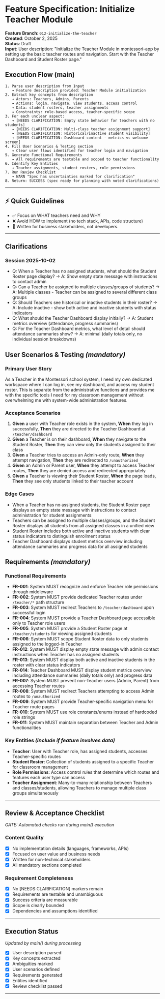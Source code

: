 # Feature Specification: Initialize Teacher Module

**Feature Branch**: `012-initialize-the-teacher`  
**Created**: October 2, 2025  
**Status**: Draft  
**Input**: User description: "Initialize the Teacher Module in montessori-app by setting up the basic teacher routes and navigation. Start with the Teacher Dashboard and Student Roster page."

## Execution Flow (main)
```
1. Parse user description from Input
   → Feature description provided: Teacher Module initialization
2. Extract key concepts from description
   → Actors: Teachers, Admins, Parents
   → Actions: login, navigate, view students, access control
   → Data: student rosters, teacher assignments
   → Constraints: role-based access, teacher-specific scope
3. For each unclear aspect:
   → [NEEDS CLARIFICATION: Empty state behavior for teachers with no students]
   → [NEEDS CLARIFICATION: Multi-class teacher assignment support]
   → [NEEDS CLARIFICATION: Historical/inactive student visibility]
   → [NEEDS CLARIFICATION: Dashboard content - metrics vs welcome screen]
4. Fill User Scenarios & Testing section
   → Clear user flows identified for teacher login and navigation
5. Generate Functional Requirements
   → All requirements are testable and scoped to teacher functionality
6. Identify Key Entities
   → Teacher assignments, student rosters, role permissions
7. Run Review Checklist
   → WARN "Spec has uncertainties marked for clarification"
8. Return: SUCCESS (spec ready for planning with noted clarifications)
```

---

## ⚡ Quick Guidelines
- ✅ Focus on WHAT teachers need and WHY
- ❌ Avoid HOW to implement (no tech stack, APIs, code structure)
- 👥 Written for business stakeholders, not developers

---

## Clarifications

### Session 2025-10-02
- Q: When a Teacher has no assigned students, what should the Student Roster page display? → A: Show empty state message with instructions to contact admin
- Q: Can a Teacher be assigned to multiple classes/groups of students? → A: Multiple classes - Teacher can be assigned to several different class groups
- Q: Should Teachers see historical or inactive students in their roster? → A: Include inactive - show both active and inactive students with status indicators
- Q: What should the Teacher Dashboard display initially? → A: Student metrics overview (attendance, progress summaries)
- Q: For the Teacher Dashboard metrics, what level of detail should attendance summaries show? → A: minimal (daily totals only, no individual session breakdowns)

## User Scenarios & Testing *(mandatory)*

### Primary User Story
As a Teacher in the Montessori school system, I need my own dedicated workspace where I can log in, see my dashboard, and access my student roster. This is separate from the administrative functions and provides me with the specific tools I need for my classroom management without overwhelming me with system-wide administration features.

### Acceptance Scenarios
1. **Given** a user with Teacher role exists in the system, **When** they log in successfully, **Then** they are directed to the Teacher Dashboard at `/teacher/dashboard`
2. **Given** a Teacher is on their dashboard, **When** they navigate to the Student Roster, **Then** they can view only the students assigned to their class
3. **Given** a Teacher tries to access an Admin-only route, **When** they attempt navigation, **Then** they are redirected to `/unauthorized`
4. **Given** an Admin or Parent user, **When** they attempt to access Teacher routes, **Then** they are denied access and redirected appropriately
5. **Given** a Teacher is viewing their Student Roster, **When** the page loads, **Then** they see only students linked to their teacher account

### Edge Cases
- When a Teacher has no assigned students, the Student Roster page displays an empty state message with instructions to contact administration for student assignments
- Teachers can be assigned to multiple classes/groups, and the Student Roster displays all students from all assigned classes in a unified view
- Student Roster includes both active and inactive students with clear status indicators to distinguish enrollment status
- Teacher Dashboard displays student metrics overview including attendance summaries and progress data for all assigned students

## Requirements *(mandatory)*

### Functional Requirements
- **FR-001**: System MUST recognize and enforce Teacher role permissions through middleware
- **FR-002**: System MUST provide dedicated Teacher routes under `/teacher/*` path structure
- **FR-003**: System MUST redirect Teachers to `/teacher/dashboard` upon successful login
- **FR-004**: System MUST provide a Teacher Dashboard page accessible only to Teacher role users
- **FR-005**: System MUST provide a Student Roster page at `/teacher/students` for viewing assigned students
- **FR-006**: System MUST scope Student Roster data to only students assigned to the logged-in Teacher
- **FR-012**: System MUST display empty state message with admin contact instructions when Teacher has no assigned students
- **FR-013**: System MUST display both active and inactive students in the roster with clear status indicators
- **FR-014**: Teacher Dashboard MUST display student metrics overview including attendance summaries (daily totals only) and progress data
- **FR-007**: System MUST prevent non-Teacher users (Admin, Parent) from accessing Teacher routes
- **FR-008**: System MUST redirect Teachers attempting to access Admin routes to `/unauthorized`
- **FR-009**: System MUST provide Teacher-specific navigation menu for Teacher route pages
- **FR-010**: System MUST use role constants/enums instead of hardcoded role strings
- **FR-011**: System MUST maintain separation between Teacher and Admin functionalities

### Key Entities *(include if feature involves data)*
- **Teacher**: User with Teacher role, has assigned students, accesses Teacher-specific routes
- **Student Roster**: Collection of students assigned to a specific Teacher for classroom management
- **Role Permissions**: Access control rules that determine which routes and features each user type can access
- **Teacher Assignment**: Many-to-many relationship between Teachers and classes/students, allowing Teachers to manage multiple class groups simultaneously

---

## Review & Acceptance Checklist
*GATE: Automated checks run during main() execution*

### Content Quality
- [x] No implementation details (languages, frameworks, APIs)
- [x] Focused on user value and business needs
- [x] Written for non-technical stakeholders
- [x] All mandatory sections completed

### Requirement Completeness
- [x] No [NEEDS CLARIFICATION] markers remain
- [x] Requirements are testable and unambiguous  
- [x] Success criteria are measurable
- [x] Scope is clearly bounded
- [x] Dependencies and assumptions identified

---

## Execution Status
*Updated by main() during processing*

- [x] User description parsed
- [x] Key concepts extracted
- [x] Ambiguities marked
- [x] User scenarios defined
- [x] Requirements generated
- [x] Entities identified
- [x] Review checklist passed

---
